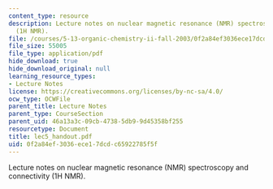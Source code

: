 ```yaml
---
content_type: resource
description: Lecture notes on nuclear magnetic resonance (NMR) spectroscopy and connectivity
  (1H NMR).
file: /courses/5-13-organic-chemistry-ii-fall-2003/0f2a84ef3036ece17dcdc65922785f5f_lec5_handout.pdf
file_size: 55005
file_type: application/pdf
hide_download: true
hide_download_original: null
learning_resource_types:
- Lecture Notes
license: https://creativecommons.org/licenses/by-nc-sa/4.0/
ocw_type: OCWFile
parent_title: Lecture Notes
parent_type: CourseSection
parent_uid: 46a13a3c-09cb-4738-5db9-9d45358bf255
resourcetype: Document
title: lec5_handout.pdf
uid: 0f2a84ef-3036-ece1-7dcd-c65922785f5f
---
```

Lecture notes on nuclear magnetic resonance (NMR) spectroscopy and connectivity (1H NMR).